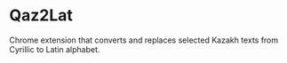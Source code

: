 # Qaz2Lat
Chrome extension that converts and replaces selected Kazakh texts from Cyrillic to Latin alphabet.


